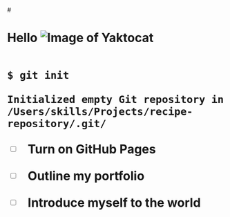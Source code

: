 #<h1>Hello
![Image of Yaktocat](https://octodex.github.com/images/yaktocat.png)
```

$ git init

Initialized empty Git repository in /Users/skills/Projects/recipe-repository/.git/

```
- [ ] Turn on GitHub Pages

- [ ] Outline my portfolio

- [ ] Introduce myself to the world
